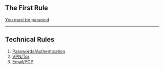 ## The First Rule
[You must be paranoid](https://github.com/TheIranProject/PoliticalOPSEC/blob/main/en/paranoia.md)

---

## Technical Rules
1. [Passwords/Authentication](https://github.com/TheIranProject/PoliticalOPSEC/blob/main/en/passwords.md)
2. [VPN/Tor](https://github.com/TheIranProject/PoliticalOPSEC/blob/main/en/vpn.md)
3. [Email/PGP](https://github.com/TheIranProject/PoliticalOPSEC/blob/main/en/email.md)
